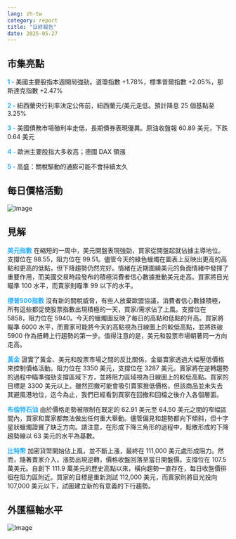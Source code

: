 ```yaml
---
lang: zh-tw
category: report
title: "日終報告"
date: 2025-05-27
---
```



<h2>市集亮點</h2>
<strong style="color: #2caef7;">1 - </strong> 美國主要股指本週開局強勁。道瓊指數 +1.78%，標準普爾指數 +2.05%，那斯達克指數 +2.47%

<strong style="color: #2caef7;">2 - </strong> 紐西蘭央行利率決定公佈前，紐西蘭元/美元走低。預計降息 25 個基點至 3.25%

<strong style="color: #2caef7;">3 - </strong> 美國債務市場殖利率走低，長期債券表現優異。原油收盤報 60.89 美元，下跌 0.64 美元

<strong style="color: #2caef7;">4 - </strong> 歐洲主要股指大多收高；德國 DAX 領漲

<strong style="color: #2caef7;">5 - </strong> 高盛：關稅驅動的通膨可能不會持續太久



<h2>每日價格活動</h2>
<img src="https://markleighedu.github.io/img/May-2025/27-May-2025/price.jpg" alt="Image"/>

<h2>見解</h2>
<strong style="color: #2caef7;">美元指數</strong> 在縮短的一周中，美元開盤表現強勁，買家從開盤起就佔據主導地位。支撐位在 98.55，阻力位在 99.51。儘管今天的綠色蠟燭在圖表上反映出更高的高點和更高的低點，但下降趨勢仍然完好。情緒在近期圍繞美元的負面情緒中發揮了重要作用，而美國交易時段發布的積極消費者信心數據推動美元走高。買家將目光瞄準 100 水平，而賣家則瞄準 99 以下的水平。

<strong style="color: #2caef7;">標普500指數</strong> 沒有新的關稅威脅，有些人放棄歐盟協議，消費者信心數據積極，所有這些都促使股票指數出現積極的一天，買家/需求佔了上風。支撐位在 5858，阻力位在 5940。今天的蠟燭圖反映了每日的高點和低點的升高。買家將瞄準 6000 水平，而賣家可能將今天的高點視為日線圖上的較低高點，並將跌破 5900 作為扭轉上行趨勢的第一步。值得注意的是，美元和股票市場朝著同一方向走高。

<strong style="color: #2caef7;">黃金</strong> 證實了黃金、美元和股票市場之間的反比關係，金屬賣家透過大幅壓低價格來控制價格活動。阻力位在 3350 美元，支撐位在 3287 美元。賣家將在逆轉趨勢的過程中瞄準強勁支撐區域下方，並將阻力區域視為日線圖上的較低高點。買家的目標是 3300 美元以上。雖然回撤可能會吸引賣家推低價格，但該商品並未失去其避風港地位，迄今為止，我們已經看到買家在回撤和回檔之後介入各個層面。

<strong style="color: #2caef7;">布倫特石油</strong> 由於價格走勢被限制在既定的 62.91 美元至 64.50 美元之間的窄幅區間內，買家和賣家都無法做出任何重大舉動。儘管偏見和趨勢都向下傾斜，但十字星狀蠟燭證實了缺乏方向。請注意，在形成下降三角形的過程中，鬆散形成的下降趨勢線以 63 美元的水平為基數。 

<strong style="color: #2caef7;">比特幣</strong> 加密貨幣開始佔上風，並不斷上漲，最終在 111,000 美元處形成阻力。然而，隨著賣家介入，漲勢出現逆轉，價格收盤回落至當日開盤價。支撐位在 107.5 萬美元。自創下 111.9 萬美元的歷史高點以來，橫向趨勢一直存在，每日收盤價徘徊在阻力區附近。買家的目標是重新測試 112,000 美元，而賣家則將目光投向 107,000 美元以下，試圖建立新的有意義的下行趨勢。 



<h2>外匯樞軸水平</h2>
<img src="https://markleighedu.github.io/img/May-2025/27-May-2025/pivot.jpg" alt="Image"/>